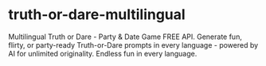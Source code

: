 # truth-or-dare-multilingual
Multilingual Truth or Dare - Party &amp; Date Game FREE API. Generate fun, flirty, or party-ready Truth-or-Dare prompts in every language - powered by AI for unlimited originality. Endless fun in every language.
